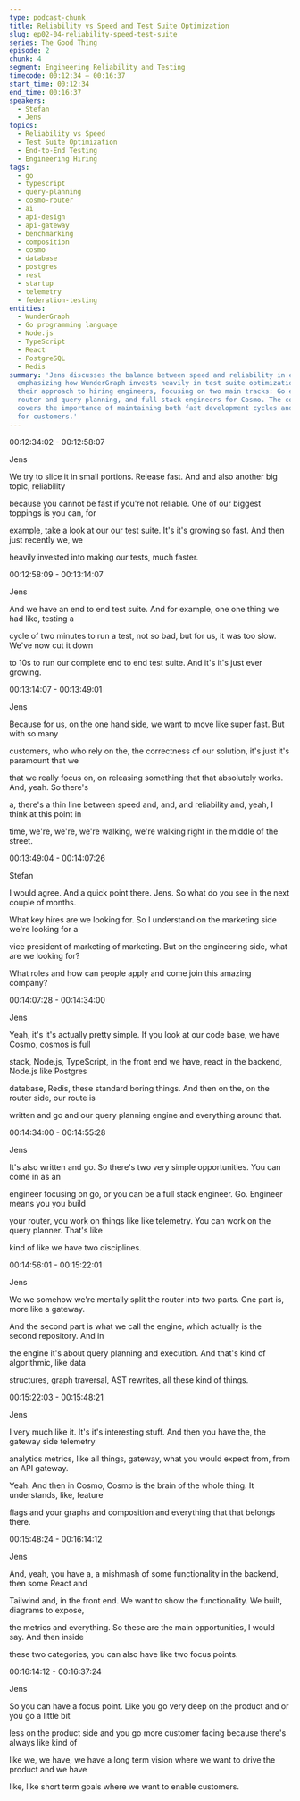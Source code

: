 ```yaml
---
type: podcast-chunk
title: Reliability vs Speed and Test Suite Optimization
slug: ep02-04-reliability-speed-test-suite
series: The Good Thing
episode: 2
chunk: 4
segment: Engineering Reliability and Testing
timecode: 00:12:34 – 00:16:37
start_time: 00:12:34
end_time: 00:16:37
speakers:
  - Stefan
  - Jens
topics:
  - Reliability vs Speed
  - Test Suite Optimization
  - End-to-End Testing
  - Engineering Hiring
tags:
  - go
  - typescript
  - query-planning
  - cosmo-router
  - ai
  - api-design
  - api-gateway
  - benchmarking
  - composition
  - cosmo
  - database
  - postgres
  - rest
  - startup
  - telemetry
  - federation-testing
entities:
  - WunderGraph
  - Go programming language
  - Node.js
  - TypeScript
  - React
  - PostgreSQL
  - Redis
summary: 'Jens discusses the balance between speed and reliability in engineering,
  emphasizing how WunderGraph invests heavily in test suite optimization. He explains
  their approach to hiring engineers, focusing on two main tracks: Go engineers for
  router and query planning, and full-stack engineers for Cosmo. The conversation
  covers the importance of maintaining both fast development cycles and high reliability
  for customers.'
---
```


00:12:34:02 - 00:12:58:07

Jens

We try to slice it in small portions. Release fast. And and also another big topic, reliability

because you cannot be fast if you're not reliable. One of our biggest toppings is you can, for

example, take a look at our our test suite. It's it's growing so fast. And then just recently we, we

heavily invested into making our tests, much faster.

00:12:58:09 - 00:13:14:07

Jens

And we have an end to end test suite. And for example, one one thing we had like, testing a

cycle of two minutes to run a test, not so bad, but for us, it was too slow. We've now cut it down

to 10s to run our complete end to end test suite. And it's it's just ever growing.

00:13:14:07 - 00:13:49:01

Jens

Because for us, on the one hand side, we want to move like super fast. But with so many

customers, who who rely on the, the correctness of our solution, it's just it's paramount that we

that we really focus on, on releasing something that that absolutely works. And, yeah. So there's

a, there's a thin line between speed and, and, and reliability and, yeah, I think at this point in

time, we're, we're, we're walking, we're walking right in the middle of the street.

00:13:49:04 - 00:14:07:26

Stefan

I would agree. And a quick point there. Jens. So what do you see in the next couple of months.

What key hires are we looking for. So I understand on the marketing side we're looking for a

vice president of marketing of marketing. But on the engineering side, what are we looking for?

What roles and how can people apply and come join this amazing company?

00:14:07:28 - 00:14:34:00

Jens

Yeah, it's it's actually pretty simple. If you look at our code base, we have Cosmo, cosmos is full

stack, Node.js, TypeScript, in the front end we have, react in the backend, Node.js like Postgres

database, Redis, these standard boring things. And then on the, on the router side, our route is

written and go and our query planning engine and everything around that.

00:14:34:00 - 00:14:55:28

Jens

It's also written and go. So there's two very simple opportunities. You can come in as an

engineer focusing on go, or you can be a full stack engineer. Go. Engineer means you you build

your router, you work on things like like telemetry. You can work on the query planner. That's like

kind of like we have two disciplines.

00:14:56:01 - 00:15:22:01

Jens

We we somehow we're mentally split the router into two parts. One part is, more like a gateway.

And the second part is what we call the engine, which actually is the second repository. And in

the engine it's about query planning and execution. And that's kind of algorithmic, like data

structures, graph traversal, AST rewrites, all these kind of things.

00:15:22:03 - 00:15:48:21

Jens

I very much like it. It's it's interesting stuff. And then you have the, the gateway side telemetry

analytics metrics, like all things, gateway, what you would expect from, from an API gateway.

Yeah. And then in Cosmo, Cosmo is the brain of the whole thing. It understands, like, feature

flags and your graphs and composition and everything that that belongs there.

00:15:48:24 - 00:16:14:12

Jens

And, yeah, you have a, a mishmash of some functionality in the backend, then some React and

Tailwind and, in the front end. We want to show the functionality. We built, diagrams to expose,

the metrics and everything. So these are the main opportunities, I would say. And then inside

these two categories, you can also have like two focus points.

00:16:14:12 - 00:16:37:24

Jens

So you can have a focus point. Like you go very deep on the product and or you go a little bit

less on the product side and you go more customer facing because there's always like kind of

like we, we have, we have a long term vision where we want to drive the product and we have

like, like short term goals where we want to enable customers. 